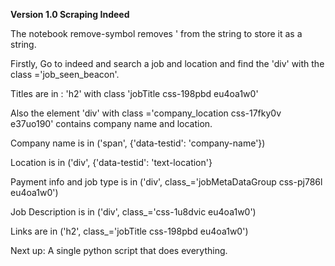<b> Version 1.0 Scraping Indeed </b>      

The notebook remove-symbol removes ' from the string to store it as a string.  


Firstly, Go to indeed and search a job and location and find the 'div' with the class ='job_seen_beacon'.  

Titles are in : 'h2' with class 'jobTitle css-198pbd eu4oa1w0'  

Also the element 'div' with class ='company_location css-17fky0v e37uo190' contains company name and location.  

Company name is in ('span', {'data-testid': 'company-name'})  

Location is in ('div', {'data-testid': 'text-location'}    

Payment info and job type is in ('div', class_='jobMetaDataGroup css-pj786l eu4oa1w0')   

Job Description is in ('div', class_='css-1u8dvic eu4oa1w0')    

Links are in ('h2', class_='jobTitle css-198pbd eu4oa1w0')  

Next up: A single python script that does everything.
